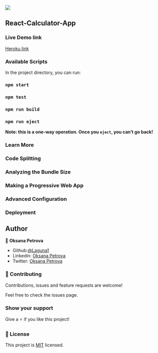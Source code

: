 ![](https://img.shields.io/badge/Microverse-blueviolet)

## React-Calculator-App

### Live Demo link
[Heroku link](https://calculator-oks.herokuapp.com/)

### Available Scripts

In the project directory, you can run:

### `npm start`

### `npm test`

### `npm run build`

### `npm run eject`

**Note: this is a one-way operation. Once you `eject`, you can’t go back!**

### Learn More

### Code Splitting

### Analyzing the Bundle Size

### Making a Progressive Web App

### Advanced Configuration

### Deployment


## Author

👤 **Oksana Petrova**
 - Github:[@Laguna1](https://github.com/Laguna1)
 - Linkedin: [Oksana Petrova](https://www.linkedin.com/in/oksana-petrova/)
 - Twitter: [Oksana Petrova](https://twitter.com/OksanaP48303303)


### 🤝 Contributing

Contributions, issues and feature requests are welcome!

Feel free to check the issues page. 

### Show your support

Give a ⭐️ if you like this project! 

### 📝 License

This project is [MIT](https://opensource.org/licenses/MIT) licensed.
